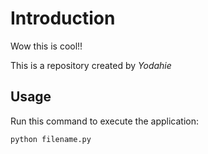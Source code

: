 # Introduction

Wow this is cool!!

This is a repository created by *Yodahie*


## Usage


Run this command to execute the application:


`python filename.py`

 

```

